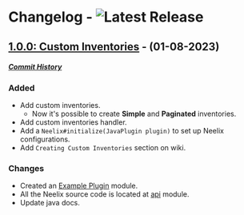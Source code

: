 # Changelog - ![Latest Release](https://img.shields.io/github/v/release/llgava/neelix?logo=github&logoColor=959da5&labelColor=353c43&color=0091c2&Current&label=Release)

## [1.0.0: Custom Inventories](https://github.com/llgava/neelix/releases/tag/v1.0.0) - (01-08-2023)
##### [Commit History](https://github.com/llgava/neelix/compare/v0.0.1-SNAPSHOT...v1.0.0)

### **Added**
+ Add custom inventories.
  + Now it's possible to create **Simple** and **Paginated** inventories.
+ Add custom inventories handler.
+ Add a `Neelix#initialize(JavaPlugin plugin)` to set up Neelix configurations.
+ Add `Creating Custom Inventories` section on wiki.

### **Changes**
+ Created an [Example Plugin](https://github.com/llgava/neelix/tree/main/example-plugin) module.
+ All the Neelix source code is located at [api](https://github.com/llgava/neelix/tree/main/api) module.
+ Update java docs.